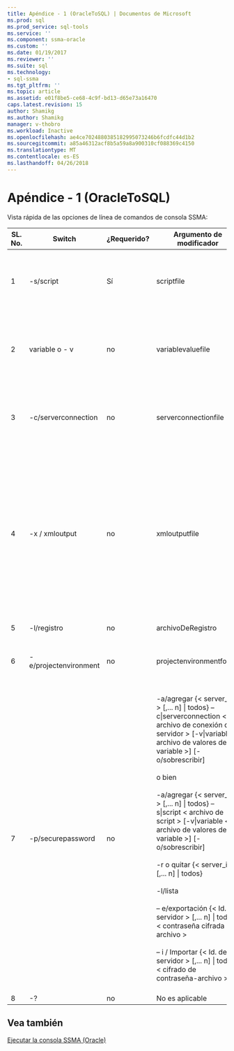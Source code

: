 ```yaml
---
title: Apéndice - 1 (OracleToSQL) | Documentos de Microsoft
ms.prod: sql
ms.prod_service: sql-tools
ms.service: ''
ms.component: ssma-oracle
ms.custom: ''
ms.date: 01/19/2017
ms.reviewer: ''
ms.suite: sql
ms.technology:
- sql-ssma
ms.tgt_pltfrm: ''
ms.topic: article
ms.assetid: e01f8be5-ce68-4c9f-bd13-d65e73a16470
caps.latest.revision: 15
author: Shamikg
ms.author: Shamikg
manager: v-thobro
ms.workload: Inactive
ms.openlocfilehash: ae4ce7024880385182995073246b6fcdfc44d1b2
ms.sourcegitcommit: a85a46312acf8b5a59a8a900310cf088369c4150
ms.translationtype: MT
ms.contentlocale: es-ES
ms.lasthandoff: 04/26/2018
---
```

# <a name="appendix---1-oracletosql"></a>Apéndice - 1 (OracleToSQL)
Vista rápida de las opciones de línea de comandos de consola SSMA:  
  
|SL. No.|Switch|¿Requerido?|Argumento de modificador|Valores permitidos|  
|-----------|----------|-------------|-------------------|--------------------|  
|1|-s/script|Sí|scriptfile|Nombre de archivo XML válido.<br /><br />Archivo de definición de la secuencia de comandos de consola.|  
|2|variable o - v|no|variablevaluefile|Nombre de archivo XML válido.<br /><br />Si se usan variables en el archivo de script, debe especificarse este archivo.|  
|3|-c/serverconnection|no|serverconnectionfile|Nombre de archivo XML válido.<br /><br />Este archivo contiene información de conexión de servidor.|  
|4|-x / xmloutput|no|xmloutputfile|Esta opción indica el resultado de la consola en el formato XML. Si no se especifica esta opción, el resultado predeterminado es texto sin formato.<br /><br />Si no se especifica xmloutputfile, se dirige la salida XML a `STDOUT`.<br /><br />Xmloutputfile es el nombre del archivo donde se escribe la salida de la consola en el formato XML.|  
|5|-l/registro|no|archivoDeRegistro|Nombre de archivo válido.|  
|6|-e/projectenvironment|no|projectenvironmentfolder|Nombre de carpeta válido que contiene los archivos del entorno de proyecto SSMA.|  
|7|-p/securepassword|no|-a/agregar {< server_id > [,... n] &#124; todos} – c&#124;serverconnection < archivo de conexión de servidor > [-v&#124;variable < archivo de valores de variable >] [-o/sobrescribir]<br /><br />o bien<br /><br />-a/agregar {< server_id > [,... n] &#124; todos} – s&#124;script < archivo de script > [-v&#124;variable < archivo de valores de variable >] [-o/sobrescribir]<br /><br />-r o quitar {< server_id > [,... n] &#124; todos}<br /><br />-l/lista<br /><br />– e/exportación {< Id. de servidor > [,... n] &#124; todos} < contraseña cifrada - archivo ><br /><br />– i / Importar {< Id. de servidor > [,... n] &#124; todos} < cifrado de contraseña-archivo >|Si se especifica, esta opción no debe combinarse con otras opciones.<br /><br />Id. de servidor: proporciona un identificador único para un servidor {cadena}<br /><br />archivo de conexión de servidor: archivo de definición de servidor (serverconnectionfile o scriptfile).<br /><br />archivo de valores de variable: es un archivo de definición de variable y usar en el archivo de conexión de servidor.<br /><br />archivo de contraseña cifrada: es un archivo de contraseñas del servidor cifrado con una frase de contraseña especificada por el usuario.|  
|8|-?|no|No es aplicable|No es aplicable|  
  
## <a name="see-also"></a>Vea también  
[Ejecutar la consola SSMA (Oracle)](http://msdn.microsoft.com/en-us/7228ccba-c69f-4b4c-8664-01a2750183c5)  
  
